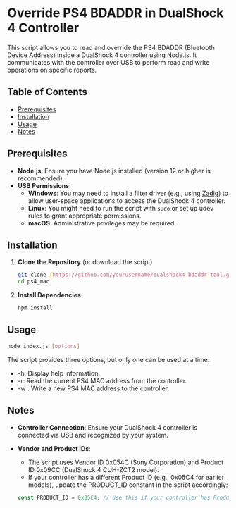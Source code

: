 # Override PS4 BDADDR in DualShock 4 Controller

This script allows you to read and override the PS4 BDADDR (Bluetooth Device Address) inside a DualShock 4 controller using Node.js. It communicates with the controller over USB to perform read and write operations on specific reports.

## Table of Contents

- [Prerequisites](#prerequisites)
- [Installation](#installation)
- [Usage](#usage)
- [Notes](#notes)

## Prerequisites

- **Node.js**: Ensure you have Node.js installed (version 12 or higher is recommended).
- **USB Permissions**:
  - **Windows**: You may need to install a filter driver (e.g., using [Zadig](https://zadig.akeo.ie/)) to allow user-space applications to access the DualShock 4 controller.
  - **Linux**: You might need to run the script with `sudo` or set up udev rules to grant appropriate permissions.
  - **macOS**: Administrative privileges may be required.

## Installation

1. **Clone the Repository** (or download the script)

    ```bash
    git clone [https://github.com/yourusername/dualshock4-bdaddr-tool.git](https://github.com/bkotov/ps4_mac)
    cd ps4_mac
    ```

2.	**Install Dependencies**

    ```bash
    npm install
    ```

## Usage

  ```bash
  node index.js [options]
  ```

The script provides three options, but only one can be used at a time:

- -h: Display help information.
- -r: Read the current PS4 MAC address from the controller.
- -w <ADDR>: Write a new PS4 MAC address to the controller.

## Notes

-	**Controller Connection**: Ensure your DualShock 4 controller is connected via USB and recognized by your system.
-	**Vendor and Product IDs**:
    - The script uses Vendor ID 0x054C (Sony Corporation) and Product ID 0x09CC (DualShock 4 CUH-ZCT2 model).
    -	If your controller has a different Product ID (e.g., 0x05C4 for earlier models), update the PRODUCT_ID constant in  the script accordingly:

      ```javascript
      const PRODUCT_ID = 0x05C4; // Use this if your controller has Product ID 0x05C4
      ```
